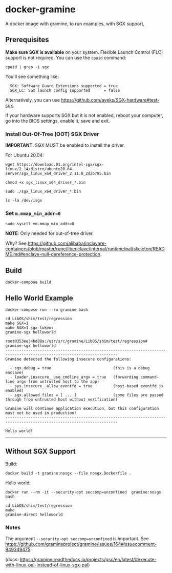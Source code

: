 # docker-gramine
A docker image with gramine, to run examples, with SGX support,

## Prerequisites
**Make sure SGX is available** on your system. Flexible Launch Control (FLC)
support is not required. You can use the `cpuid` command:

```console
cpuid | grep -i sgx
```

You'll see something like:

```console
  SGX: Software Guard Extensions supported = true
  SGX_LC: SGX launch config supported      = false
```

Alternatively, you can use https://github.com/ayeks/SGX-hardware#test-sgx.

If your hardware supports SGX but it is not enabled, reboot your computer,
go into the BIOS settings, enable it, save and exit.

### Install Out-Of-Tree (OOT) SGX Driver
**IMPORTANT**: SGX MUST be enabled to install the driver.

For Ubuntu 20.04:

```console
wget https://download.01.org/intel-sgx/sgx-linux/2.14/distro/ubuntu20.04-server/sgx_linux_x64_driver_2.11.0_2d2b795.bin
```
```console
chmod +x sgx_linux_x64_driver_*.bin
```
```console
sudo ./sgx_linux_x64_driver_*.bin
```
```console
ls -la /dev/isgx
```

### Set `m.mmap_min_addr=0`
```console
sudo sysctl vm.mmap_min_addr=0
```

**NOTE**: Only needed for out-of-tree driver.

Why?
See https://github.com/alibaba/inclavare-containers/blob/master/rune/libenclave/internal/runtime/pal/skeleton/README.md#enclave-null-dereference-protection.

## Build
```console
docker-compose build
```

## Hello World Example
```console
docker-compose run --rm gramine bash
```

```console
cd LibOS/shim/test/regression
make SGX=1
make SGX=1 sgx-tokens
gramine-sgx helloworld
```

```console
root@353ee34bd80a:/usr/src/gramine/LibOS/shim/test/regression# gramine-sgx helloworld
-----------------------------------------------------------------------------------------------------------------------
Gramine detected the following insecure configurations:

  - sgx.debug = true                           (this is a debug enclave)
  - loader.insecure__use_cmdline_argv = true   (forwarding command-line args from untrusted host to the app)
  - sys.insecure__allow_eventfd = true         (host-based eventfd is enabled)
  - sgx.allowed_files = [ ... ]                (some files are passed through from untrusted host without verification)

Gramine will continue application execution, but this configuration must not be used in production!
-----------------------------------------------------------------------------------------------------------------------

Hello world!
```

---

## Without SGX Support
Build:

```console
docker build -t gramine:nosgx --file nosgx.Dockerfile .
```

Hello world:

```console
docker run --rm -it --security-opt seccomp=unconfined  gramine:nosgx bash
```

```console
cd LibOS/shim/test/regression
make
gramine-direct helloworld
```

### Notes
The argument `--security-opt seccomp=unconfined` is important. See
https://github.com/gramineproject/gramine/issues/164#issuecomment-949349475.

(docs: https://gramine.readthedocs.io/projects/gsc/en/latest/#execute-with-linux-pal-instead-of-linux-sgx-pal)
